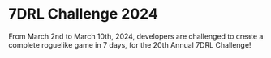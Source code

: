 # 7DRL Challenge 2024
 From March 2nd to March 10th, 2024, developers are challenged to create a complete roguelike game in 7 days, for the 20th Annual 7DRL Challenge!

